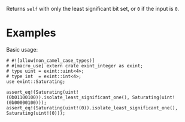 Returns `self` with only the least significant bit set, or `0` if the input is `0`.

# Examples

Basic usage:

```
# #![allow(non_camel_case_types)]
# #[macro_use] extern crate exint_integer as exint;
# type uint = exint::uint<4>;
# type int  = exint::int<4>;
use exint::Saturating;

assert_eq!(Saturating(uint!(0b01100100)).isolate_least_significant_one(), Saturating(uint!(0b00000100)));
assert_eq!(Saturating(uint!(0)).isolate_least_significant_one(), Saturating(uint!(0)));
```
